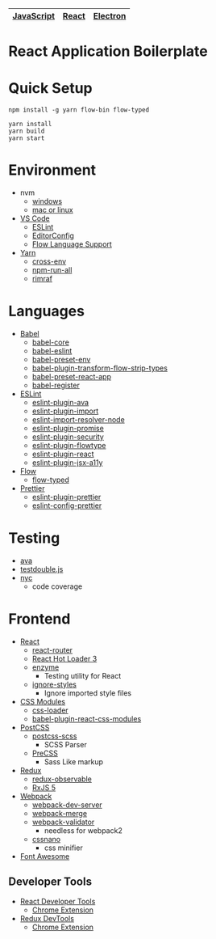 | [JavaScript](https://github.com/taichi/js-boilerplate/tree/master) | [React](https://github.com/taichi/js-boilerplate/tree/frontend) | [Electron](https://github.com/taichi/js-boilerplate/tree/electron) |
|------------|-------|----------|

# React Application Boilerplate

# Quick Setup

```
npm install -g yarn flow-bin flow-typed

yarn install
yarn build
yarn start
```

# Environment

* nvm
  * [windows](https://github.com/coreybutler/nvm-windows)
  * [mac or linux](https://github.com/creationix/nvm)
* [VS Code](https://code.visualstudio.com/)
  * [ESLint](https://marketplace.visualstudio.com/items?itemName=dbaeumer.vscode-eslint)
  * [EditorConfig](https://marketplace.visualstudio.com/items?itemName=EditorConfig.EditorConfig)
  * [Flow Language Support](https://marketplace.visualstudio.com/items?itemName=flowtype.flow-for-vscode)
* [Yarn](https://yarnpkg.com/)
  * [cross-env](https://github.com/kentcdodds/cross-env)
  * [npm-run-all](https://github.com/mysticatea/npm-run-all)
  * [rimraf](https://github.com/isaacs/rimraf)

# Languages

* [Babel](https://babeljs.io/)
  * [babel-core](https://github.com/babel/babel/tree/master/packages/babel-core)
  * [babel-eslint](https://github.com/babel/babel-eslint)
  * [babel-preset-env](https://github.com/babel/babel-preset-env)
  * [babel-plugin-transform-flow-strip-types](https://github.com/babel/babel/tree/master/packages/babel-plugin-transform-flow-strip-types)
  * [babel-preset-react-app](https://github.com/facebookincubator/create-react-app/tree/master/packages/babel-preset-react-app)
  * [babel-register](https://github.com/babel/babel/tree/master/packages/babel-register)
* [ESLint](http://eslint.org/)
  * [eslint-plugin-ava](https://github.com/avajs/eslint-plugin-ava)
  * [eslint-plugin-import](https://github.com/benmosher/eslint-plugin-import)
  * [eslint-import-resolver-node](https://github.com/benmosher/eslint-plugin-import/tree/master/resolvers/node)
  * [eslint-plugin-promise](https://github.com/xjamundx/eslint-plugin-promise)
  * [eslint-plugin-security](https://github.com/nodesecurity/eslint-plugin-security)
  * [eslint-plugin-flowtype](https://github.com/gajus/eslint-plugin-flowtype)
  * [eslint-plugin-react](https://github.com/yannickcr/eslint-plugin-react)
  * [eslint-plugin-jsx-a11y](https://github.com/evcohen/eslint-plugin-jsx-a11y)
* [Flow](https://flowtype.org/)
  * [flow-typed](https://github.com/flowtype/flow-typed)
* [Prettier](https://github.com/prettier/prettier)
  * [eslint-plugin-prettier](https://github.com/not-an-aardvark/eslint-plugin-prettier)
  * [eslint-config-prettier](https://github.com/lydell/eslint-config-prettier)

# Testing

* [ava](https://github.com/avajs/ava)
* [testdouble.js](https://github.com/testdouble/testdouble.js)
* [nyc](https://github.com/istanbuljs/nyc)
  * code coverage

# Frontend

* [React](https://facebook.github.io/react/)
  * [react-router](https://github.com/ReactTraining/react-router)
  * [React Hot Loader 3](https://github.com/gaearon/react-hot-loader)
  * [enzyme](https://github.com/airbnb/enzyme)
    * Testing utility for React
  * [ignore-styles](https://github.com/bkonkle/ignore-styles)
    * Ignore imported style files
* [CSS Modules](https://github.com/css-modules/css-modules)
  * [css-loader](https://github.com/webpack/css-loader)
  * [babel-plugin-react-css-modules](https://github.com/gajus/babel-plugin-react-css-modules)
* [PostCSS](http://postcss.org/)
  * [postcss-scss](https://github.com/postcss/postcss-scss)
    * SCSS Parser
  * [PreCSS](https://github.com/jonathantneal/precss)
    * Sass Like markup
* [Redux](http://redux.js.org/)
  * [redux-observable](https://redux-observable.js.org/)
  * [RxJS 5](https://github.com/Reactive-Extensions/RxJS)
* [Webpack](https://webpack.js.org/)
  * [webpack-dev-server](https://webpack.github.io/docs/webpack-dev-server.html)
  * [webpack-merge](https://github.com/survivejs/webpack-merge)
  * [webpack-validator](https://github.com/js-dxtools/webpack-validator)
    * needless for webpack2
  * [cssnano](http://cssnano.co/)
    * css minifier
* [Font Awesome](http://fontawesome.io/)

## Developer Tools

* [React Developer Tools](https://github.com/facebook/react-devtools)
  * [Chrome Extension](https://chrome.google.com/webstore/detail/react-developer-tools/fmkadmapgofadopljbjfkapdkoienihi)
* [Redux DevTools](https://github.com/gaearon/redux-devtools)
  * [Chrome Extension](https://chrome.google.com/webstore/detail/redux-devtools/lmhkpmbekcpmknklioeibfkpmmfibljd)

